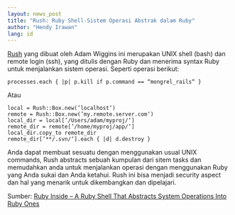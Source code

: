 ```yaml
---
layout: news_post
title: "Rush: Ruby Shell-Sistem Operasi Abstrak dalam Ruby"
author: "Hendy Irawan"
lang: id
---
```


[Rush][1] yang dibuat oleh Adam Wiggins ini merupakan UNIX shell (bash)
dan remote login (ssh), yang ditulis dengan Ruby dan menerima syntax
Ruby untuk menjalankan sistem operasi. Seperti operasi berikut:

    processes.each { |p| p.kill if p.command == “mongrel_rails“ }

Atau

    local = Rush::Box.new(’localhost‘)
    remote = Rush::Box.new(’my.remote.server.com‘)
    local_dir = local[’/Users/adam/myproj/‘]
    remote_dir = remote[’/home/myproj/app/‘]
    local_dir.copy_to remote_dir
    remote_dir[’**/.svn/‘].each { |d| d.destroy }

Anda dapat membuat sesuatu dengan menggunakan usual UNIX commands, Rush
abstracts sebuah kumpulan dari sitem tasks dan memudahkan anda untuk
menjalankan operasi dengan menggunakan Ruby yang Anda sukai dan Anda
ketahui. Rush ini bisa menjadi security aspect dan hal yang menarik
untuk dikembangkan dan dipelajari.

Sumber: [Ruby Inside – A Ruby Shell That Abstracts System Operations
Into Ruby Ones][1]



[1]: http://adam.blog.heroku.com/past/2008/2/19/rush_the_ruby_shell/ 
